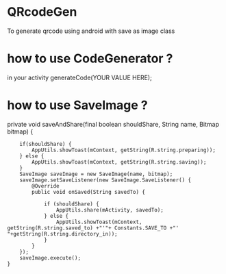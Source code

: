 # QRcodeGen
To generate qrcode using android with save as image class


# how to use CodeGenerator ?
in your activity 
  generateCode(YOUR VALUE HERE);
  
  
# how to use SaveImage ?
private void saveAndShare(final boolean shouldShare, String name, Bitmap bitmap) {

        if(shouldShare) {
            AppUtils.showToast(mContext, getString(R.string.preparing));
        } else {
            AppUtils.showToast(mContext, getString(R.string.saving));
        }
        SaveImage saveImage = new SaveImage(name, bitmap);
        saveImage.setSaveListener(new SaveImage.SaveListener() {
            @Override
            public void onSaved(String savedTo) {

                if (shouldShare) {
                    AppUtils.share(mActivity, savedTo);
                } else {
                    AppUtils.showToast(mContext, getString(R.string.saved_to) +"'"+ Constants.SAVE_TO +"' "+getString(R.string.directory_in));
                }
            }
        });
        saveImage.execute();
    }
